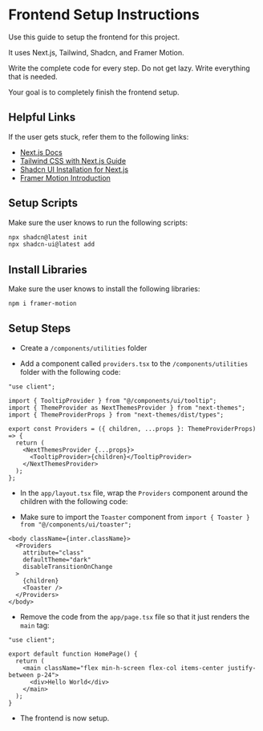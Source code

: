 # Frontend Setup Instructions

Use this guide to setup the frontend for this project.

It uses Next.js, Tailwind, Shadcn, and Framer Motion.

Write the complete code for every step. Do not get lazy. Write everything that is needed.

Your goal is to completely finish the frontend setup.

## Helpful Links

If the user gets stuck, refer them to the following links:

- [Next.js Docs](https://nextjs.org/docs)
- [Tailwind CSS with Next.js Guide](https://tailwindcss.com/docs/guides/nextjs)
- [Shadcn UI Installation for Next.js](https://ui.shadcn.com/docs/installation/next)
- [Framer Motion Introduction](https://www.framer.com/motion/introduction/)

## Setup Scripts

Make sure the user knows to run the following scripts:

```bash
npx shadcn@latest init
npx shadcn-ui@latest add
```

## Install Libraries

Make sure the user knows to install the following libraries:

```bash
npm i framer-motion
```

## Setup Steps

- Create a `/components/utilities` folder

- Add a component called `providers.tsx` to the `/components/utilities` folder with the following code:

```tsx
"use client";

import { TooltipProvider } from "@/components/ui/tooltip";
import { ThemeProvider as NextThemesProvider } from "next-themes";
import { ThemeProviderProps } from "next-themes/dist/types";

export const Providers = ({ children, ...props }: ThemeProviderProps) => {
  return (
    <NextThemesProvider {...props}>
      <TooltipProvider>{children}</TooltipProvider>
    </NextThemesProvider>
  );
};
```

- In the `app/layout.tsx` file, wrap the `Providers` component around the children with the following code:

- Make sure to import the `Toaster` component from `import { Toaster } from "@/components/ui/toaster";`

```tsx
<body className={inter.className}>
  <Providers
    attribute="class"
    defaultTheme="dark"
    disableTransitionOnChange
  >
    {children}
    <Toaster />
  </Providers>
</body>
```

- Remove the code from the `app/page.tsx` file so that it just renders the `main` tag:

```tsx
"use client";

export default function HomePage() {
  return (
    <main className="flex min-h-screen flex-col items-center justify-between p-24">
      <div>Hello World</div>
    </main>
  );
}
```

- The frontend is now setup.
